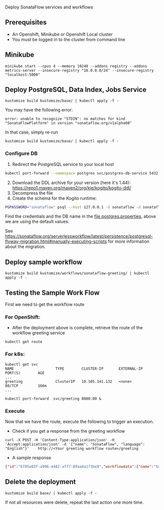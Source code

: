 Deploy SonataFlow services and workflows

## Prerequisites
* An Openshift, Minikube or Openshift Local cluster
* You must be logged in to the cluster from command line

## Minikube

```shell
minikube start --cpus 4 --memory 10240 --addons registry --addons metrics-server --insecure-registry "10.0.0.0/24" --insecure-registry "localhost:5000"
```

## Deploy PostgreSQL, Data Index, Jobs Service

```shell
kustomize build kustomize/base/ | kubectl apply -f -
```
You may have the following error:
```shell
error: unable to recognize "STDIN": no matches for kind "SonataFlowPlatform" in version "sonataflow.org/v1alpha08"
```
In that case, simply re-run 
```shell
kustomize build kustomize/base/ | kubectl apply -f -
```

### Configure DB
1. Redirect the PostgreSQL service to your local host
```bash
kubectl port-forward --namespace postgres svc/postgres-db-service 5432:5432 &
```
2. Download the DDL archive for your version (here it's 1.44): https://repo1.maven.org/maven2/org/kie/kogito/kogito-ddl/
2. Decompress the file 
3. Create the schema for the Kogito runtime:
```bash
PGPASSWORD="sonataflow" psql --host 127.0.0.1 -U sonataflow -d sonataflow -p 5432 -a -f <path to the decompressed archive>/postgresql/V1.35.0__create_runtime_PostgreSQL.sql 
```
Find the credentials and the DB name in the [file postgres.properties](base/postgres.properties), above we are using the default values.

See https://sonataflow.org/serverlessworkflow/latest/persistence/postgresql-flyway-migration.html#manually-executing-scripts for more information about the migration.
## Deploy sample workflow
```shell
kustomize build kustomize/workflows/sonataflow-greeting/ | kubectl apply -f -
```

## Testing the Sample Work Flow
First we need to get the workflow route
### For OpenShift:
* After the deployment above is complete, retrieve the route of the workflow greeting service
```shell
kubectl get route
```

### For k8s:
```shell
kubectl get svc
NAME                   TYPE        CLUSTER-IP       EXTERNAL-IP   PORT(S)        AGE
...
greeting               ClusterIP   10.105.141.132   <none>        80/TCP         166m
...

kubectl port-forward  svc/greeting 8080:80 &
```

### Execute 
Now that we have the route, execute the following to trigger an execution.

* Check if you get a response from the greeting workflow 
```shell
curl -X POST -H 'Content-Type:application/json' -H 'Accept:application/json' -d '{"name": "SonataFlow", "language": "English"}'    http://<Your greeting workflow route>/greeting
```
* A sample response
```json
{"id":"bf05e03f-a996-4482-aff7-89aa4a173be9","workflowdata":{"name":"SonataFlow","language":"English","greeting":"Hello from JSON Workflow, "}}
```

## Delete the deployment
```shell
kustomize build base/ | kubectl apply -f -
```
If not all resources were delete, repeat the last action one more time.

